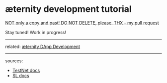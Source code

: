 # æternity development tutorial

[NOT only a copy and past! DO NOT DELETE, please. THX - my pull request](https://github.com/aeternity/testnet/pull/94)

Stay tuned! Work in progress!




***
related: [æternity DApp Development](æternity-DApp-Development)
***
sources:

* [TestNet docs](../../../../aeternity/testnet/tree/master/docs/)
* [SL docs](../../../../aeternity/testnet/tree/master/docs/)